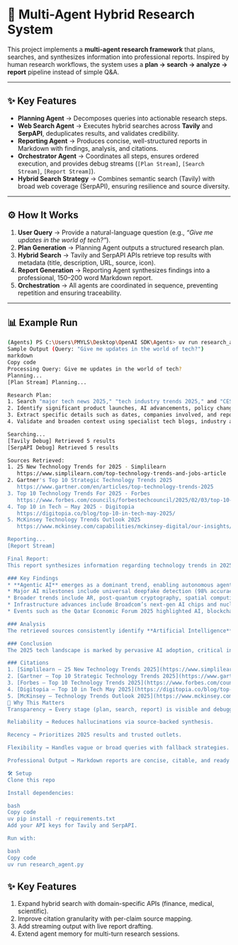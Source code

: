 # 🔎 Multi-Agent Hybrid Research System

This project implements a **multi-agent research framework** that plans, searches, and synthesizes information into professional reports. Inspired by human research workflows, the system uses a **plan → search → analyze → report** pipeline instead of simple Q&A.

---

## ✨ Key Features

- **Planning Agent** → Decomposes queries into actionable research steps.  
- **Web Search Agent** → Executes hybrid searches across **Tavily** and **SerpAPI**, deduplicates results, and validates credibility.  
- **Reporting Agent** → Produces concise, well-structured reports in Markdown with findings, analysis, and citations.  
- **Orchestrator Agent** → Coordinates all steps, ensures ordered execution, and provides debug streams (`[Plan Stream]`, `[Search Stream]`, `[Report Stream]`).  
- **Hybrid Search Strategy** → Combines semantic search (Tavily) with broad web coverage (SerpAPI), ensuring resilience and source diversity.  

---

## ⚙️ How It Works

1. **User Query** → Provide a natural-language question (e.g., *“Give me updates in the world of tech?”*).  
2. **Plan Generation** → Planning Agent outputs a structured research plan.  
3. **Hybrid Search** → Tavily and SerpAPI APIs retrieve top results with metadata (title, description, URL, source, icon).  
4. **Report Generation** → Reporting Agent synthesizes findings into a professional, 150–200 word Markdown report.  
5. **Orchestration** → All agents are coordinated in sequence, preventing repetition and ensuring traceability.  

---

## 📊 Example Run

```bash
(Agents) PS C:\Users\PMYLS\Desktop\OpenAI SDK\Agents> uv run research_agent.py
Sample Output (Query: "Give me updates in the world of tech?")
markdown
Copy code
Processing Query: Give me updates in the world of tech?
Planning...
[Plan Stream] Planning...

Research Plan:
1. Search "major tech news 2025," "tech industry trends 2025," and "CES 2025 announcements" using reputable tech news outlets.
2. Identify significant product launches, AI advancements, policy changes, and major company acquisitions or partnerships reported for 2025.
3. Extract specific details such as dates, companies involved, and reported impacts from official company press releases and reputable financial news sources.
4. Validate and broaden context using specialist tech blogs, industry analyst reports, and discussions on professional tech forums or X (Twitter) for 2025 updates.

Searching...
[Tavily Debug] Retrieved 5 results
[SerpAPI Debug] Retrieved 5 results

Sources Retrieved:
1. 25 New Technology Trends for 2025 - Simplilearn  
   https://www.simplilearn.com/top-technology-trends-and-jobs-article
2. Gartner's Top 10 Strategic Technology Trends 2025  
   https://www.gartner.com/en/articles/top-technology-trends-2025
3. Top 10 Technology Trends For 2025 - Forbes  
   https://www.forbes.com/councils/forbestechcouncil/2025/02/03/top-10-technology-trends-for-2025/
4. Top 10 in Tech – May 2025 - Digitopia  
   https://digitopia.co/blog/top-10-in-tech-may-2025/
5. McKinsey Technology Trends Outlook 2025  
   https://www.mckinsey.com/capabilities/mckinsey-digital/our-insights/the-top-trends-in-tech

Reporting...
[Report Stream]

Final Report:
This report synthesizes information regarding technology trends in 2025, providing an overview of market growth and key advancements.

### Key Findings
* **Agentic AI** emerges as a dominant trend, enabling autonomous agents for enterprise tasks.  
* Major AI milestones include universal deepfake detection (98% accuracy) and launch of Malaysia’s AI-powered Ryt Bank.  
* Broader trends include AR, post-quantum cryptography, spatial computing, disinformation security, and polyfunctional robots.  
* Infrastructure advances include Broadcom’s next-gen AI chips and nuclear-powered data centers.  
* Events such as the Qatar Economic Forum 2025 highlighted AI, blockchain, and sustainable technologies.  

### Analysis
The retrieved sources consistently identify **Artificial Intelligence** as the central driver of technological change in 2025. While most findings are well-sourced (e.g., Gartner, Forbes, McKinsey), some aggregated data lacks direct citation, warranting further validation.

### Conclusion
The 2025 tech landscape is marked by pervasive AI adoption, critical infrastructure shifts, and expanding applications of emerging technologies, signaling a year of rapid innovation and integration.

### Citations
1. [Simplilearn – 25 New Technology Trends 2025](https://www.simplilearn.com/top-technology-trends-and-jobs-article)  
2. [Gartner – Top 10 Strategic Technology Trends 2025](https://www.gartner.com/en/articles/top-technology-trends-2025)  
3. [Forbes – Top 10 Technology Trends 2025](https://www.forbes.com/councils/forbestechcouncil/2025/02/03/top-10-technology-trends-for-2025/)  
4. [Digitopia – Top 10 in Tech May 2025](https://digitopia.co/blog/top-10-in-tech-may-2025/)  
5. [McKinsey – Technology Trends Outlook 2025](https://www.mckinsey.com/capabilities/mckinsey-digital/our-insights/the-top-trends-in-tech)
🚀 Why This Matters
Transparency → Every stage (plan, search, report) is visible and debuggable.

Reliability → Reduces hallucinations via source-backed synthesis.

Recency → Prioritizes 2025 results and trusted outlets.

Flexibility → Handles vague or broad queries with fallback strategies.

Professional Output → Markdown reports are concise, citable, and ready for use in briefs or research docs.

🛠️ Setup
Clone this repo

Install dependencies:

bash
Copy code
uv pip install -r requirements.txt
Add your API keys for Tavily and SerpAPI.

Run with:

bash
Copy code
uv run research_agent.py
```
## ✨ Key Features

1. Expand hybrid search with domain-specific APIs (finance, medical, scientific).
2. Improve citation granularity with per-claim source mapping.
3. Add streaming output with live report drafting.
4. Extend agent memory for multi-turn research sessions.
